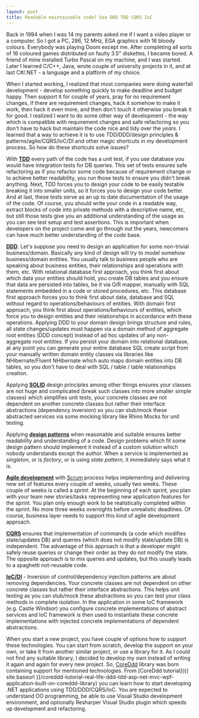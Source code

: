 ```yaml
---
layout: post
title: Readable maintainable code? Use DDD TDD CQRS IoC
---
```


Back in 1994 when I was 14 my parents asked me if I want a video player or a computer. So I got a PC, 286, 12 MHz, EGA graphics with 16 bloody colours. Everybody was playing Doom except me. After completing all sorts of 16 coloured games distributed on faulty 3.5" diskettes, I became bored. A friend of mine installed Turbo Pascal on my machine, and I was started. Later I learned C/C++, Java, wrote couple of university projects in it, and at last C#/.NET - a language and a platform of my choice.
<!--more-->

When I started working, I realized that most companies were doing waterfall development - develop something quickly to make deadline and budget happy. Then support it for couple of years, pray for no requirement changes, if there are requirement changes, hack it somehow to make it work, then hack it even more, and then don't touch it otherwise you break it for good. I realized I want to do some other way of development - the way which is compatible with requirement changes and  safe refactoring so you don't have to hack but maintain the code nice and tidy over the *years*. I learned that a way to achieve it is to use TDD/DDD/design principles & patterns/agile/CQRS/IoC/DI and other magic shortcuts in my development process. So how do these shortcuts solve issues? 

With [**TDD**](http://en.wikipedia.org/wiki/Test-driven_development) every path of the code has a unit test, if you use database you would have integration tests for DB queries. This set of tests ensures safe refactoring as if you refactor some code because of requirement change or to achieve better readability, you run those tests to ensure you didn't break anything. 
Next, TDD forces you to design your code to be easily testable breaking it into smaller units, so it forces you to design your code better.
And at last, these tests serve as an up to date documentation of the usage of the code. Of course, you should write your code in a readable way, extract blocks of code into private methods with a descriptive name, etc, but still those tests give you an additional understanding of the usage as you can see test setup and test assertions. This is important when developers on the project come and go through out the years, newcomers can have much better understanding of the code base.

[**DDD**](https://stackoverflow.com/questions/1222392/can-someone-explain-domain-driven-design-ddd-in-plain-english-please/). Let's suppose you need to design an application for some non-trivial business/domain. Basically any kind of design will try to model somehow business/domain entities. You usually talk to business people who are speaking about business entities, their relationships and operations with them, etc. With relational database first approach, you think first about which data your entities should hold, you create DB tables and you ensure that data are persisted into tables, be it via O/R mapper, manually with SQL statements embedded in a code or stored procedures, etc. This database first approach forces you to think first about data, database and SQL without regard to operations/behaviours of entities. 
With domain first approach, you think first about operations/behaviours of entities, which force you to design entities and their relationships in accordance with these operations. Applying DDD to your domain design brings structure and rules, all state changes/updates must happen via a domain method of aggregate root entities (DDD concept) instead of ad hoc updates of any non-aggregate root entities. If you persist your domain into relational database, at any point you can generate your entire database SQL create script from your manually written domain entity classes via libraries like NHibernate/Fluent NHibernate which auto maps domain entities into DB tables, so you don't have to deal with SQL / table / table relationships creation.

Applying [**SOLID**](http://en.wikipedia.org/wiki/SOLID_%28object-oriented_design%29) design principles among other things ensures your classes are not huge and complicated (break such classes into more smaller simple classes) which simplifies unit tests, your concrete classes are not dependent on another concrete classes but rather their interface abstractions (dependency inversion) so you can stub/mock these abstracted services via some mocking library like Rhino Mocks for unit testing.

Applying [**design patterns**](http://en.wikipedia.org/wiki/Software_design_pattern) when reasonable and suitable ensures better readability and understanding of a code. Design problems which fit some design pattern should implement it instead of a custom solution which nobody understands except the author. When a service is implemented as *singleton*, or is *factory*, or is using *state pattern*, it immediately says what it is.

[**Agile development**](http://en.wikipedia.org/wiki/Agile_software_development) with [Scrum](http://en.wikipedia.org/wiki/Scrum_%28development%29) process helps implementing and delivering new set of features every couple of weeks, usually two weeks. These couple of weeks is called a *sprint*. At the beginning of each sprint, you plan with your team new stories/tasks representing new application features for the sprint. You plan only enough work to be realistically completed within the sprint. No more three weeks overnights before unrealistic deadlines. Of course, business layer needs to support this kind of agile development approach.

[**CQRS**](http://martinfowler.com/bliki/CQRS.html) ensures that implementation of commands (a code which modifies state/updates DB) and queries (which does not modify state/update DB) is independent. The advantage of this approach is that a developer might safely reuse queries or change their order as they do not modify the state. The opposite approach is to mix queries and updates, but this usually leads to a spaghetti not-reusable code.

[**IoC/DI**](http://en.wikipedia.org/wiki/Inversion_of_control) - Inversion of control/dependency injection patterns are about removing dependencies. Your concrete classes are not dependent on other concrete classes but rather their interface abstractions. This helps unit testing as you can stub/mock these abstractions so you can test your class methods in complete isolation. In the application in some IoC framework (e.g. Castle Windsor) you configure concrete implementations of abstract services and IoC framework is then used to instantiate these concrete implementations with injected concrete implementations of dependent abstractions.

When you start a new project, you have couple of options how to support these technologies. You can start from scratch, develop the support on your own, or take it from another similar project, or use a library for it. As I could not find any suitable library, I decided to develop my own instead of writing it again and again for every new project. So, [CoreDdd](https://nuget.org/packages/CoreDdd) library  was born containing support for mentioned technologies. From [CoreDdd tutorial]({{ site.baseurl }}/coreddd-tutorial-real-life-ddd-tdd-asp-net-mvc-wpf-application-built-on-coreddd-library) you can learn how to start developing .NET applications using TDD/DDD/CQRS/IoC. You are expected to understand OO programming, be able to use Visual Studio development environment, and optionally Resharper Visual Studio plugin which speeds up development and refactoring.